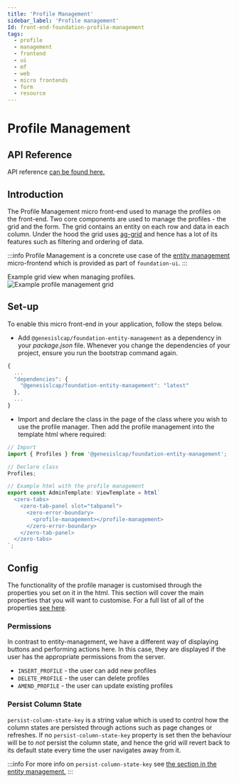 ```yaml
---
title: 'Profile Management'
sidebar_label: 'Profile management'
Id: front-end-foundation-profile-management
tags:
  - profile
  - management
  - frontend
  - ui
  - mf
  - web
  - micro frontends
  - form
  - resource
---
```


# Profile Management

## API Reference

API reference [can be found here.](../foundation-entity-management_apiref/)

## Introduction

The Profile Management micro front-end used to manage the profiles on the front-end. Two core components are used to manage the profiles - the grid and the form. The grid contains an entity on each row and data in each column. Under the hood the grid uses [ag-grid](https://www.ag-grid.com/) and hence has a lot of its features such as filtering and ordering of data.

:::info
Profile Management is a concrete use case of the [entity management](./04_foundation-entity-management.md) micro-frontend which is provided as part of `foundation-ui`.
:::

Example grid view when managing profiles.
![Example profile management grid](/img/foundation-profile-management.png)

## Set-up

To enable this micro front-end in your application, follow the steps below.

- Add `@genesislcap/foundation-entity-management` as a dependency in your *package.json* file. Whenever you change the dependencies of your project, ensure you run the bootstrap command again.

```javascript
{
  ...
  "dependencies": {
    "@genesislcap/foundation-entity-management": "latest"
  },
  ...
}
```

- Import and declare the class in the page of the class where you wish to use the profile manager. Then add the profile management into the template html where required:
```javascript
// Import
import { Profiles } from '@genesislcap/foundation-entity-management';

// Declare class
Profiles;

// Example html with the profile management
export const AdminTemplate: ViewTemplate = html`
  <zero-tabs>
    <zero-tab-panel slot="tabpanel">
      <zero-error-boundary>
        <profile-management></profile-management>
      </zero-error-boundary>
    </zero-tab-panel>
  </zero-tabs>
`;
```

## Config

The functionality of the profile manager is customised through the properties you set on it in the html. This section will cover the main properties that you will want to customise. For a full list of all of the properties [see here](../foundation-entity-management_apiref/foundation-entity-management.profiles/#properties).

### Permissions

In contrast to entity-management, we have a different way of displaying buttons and performing actions here. In this case, they are displayed if the user has the appropriate permissions from the server.

- `INSERT_PROFILE` - the user can add new profiles
- `DELETE_PROFILE` - the user can delete profiles
- `AMEND_PROFILE` - the user can update existing profiles

### Persist Column State
`persist-column-state-key` is a string value which is used to control how the column states are persisted through actions such as page changes or refreshes. If no `persist-column-state-key` property is set then the behaviour will be to _not_ persist the column state, and hence the grid will revert back to its default state every time the user navigates away from it.

:::info
For more info on `persist-column-state-key` see [the section in the entity management.](./04_foundation-entity-management.md#persist-column-state)
:::
